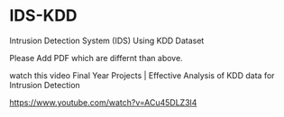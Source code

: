 # IDS-KDD
Intrusion Detection System (IDS) Using KDD Dataset

Please Add PDF which are differnt than above.

watch this video
Final Year Projects | Effective Analysis of KDD data for Intrusion Detection

https://www.youtube.com/watch?v=ACu45DLZ3l4
